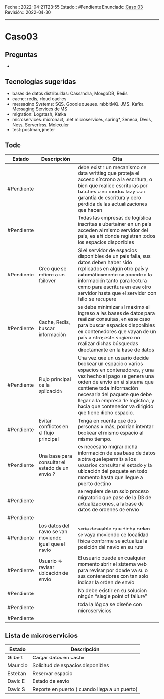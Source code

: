 Fecha:: 2022-04-21T23:55
Estado:: #Pendiente
Enunciado::[Caso 03](https://estudianteccr-my.sharepoint.com/:b:/g/personal/estebanguzra_estudiantec_cr/EWxxx0KgvIBCmGLXLbKijmsBms_SsSZJAOFWxzmWlRZfIA?e=Q3TKWq)
Revisión:: 2022-04-30

---
# Caso03
## Preguntas
- 
## Tecnologías sugeridas
- bases de datos distribuidas: Cassandra, MongoDB, Redis
- cache: redis, cloud caches
- messaging Systems: SQS, Google queues, rabbitMQ, JMS, Kafka, Messaging Services de MS
- migration: Logstash, Kafka
- microservices: micronaut, .net microservices, spring*, Seneca, Devis, Ness, Serverless, Moleculer
- test: postman, jmeter

## Todo
| Estado     | Descripción                                            | Cita                                                                                                                                                                                                                                                                                                              |
| ---------- | ------------------------------------------------------ | ----------------------------------------------------------------------------------------------------------------------------------------------------------------------------------------------------------------------------------------------------------------------------------------------------------------- |
| #Pendiente |                                                        | debe existir un mecanismo de data writting que proteja el acceso síncrono a la escritura, o bien que realice escrituras por batches o en modos lazy con garantía de escritura y cero pérdida de las actualizaciones que hacen                                                                                     |
| #Pendiente |                                                        | Todas las empresas de logística inscritas a ubertainer en un país acceden al mismo servidor del país, es ahí donde registran todos los espacios disponibles                                                                                                                                                       |
| #Pendiente | Creo que se refiere a un failover                      | Si el servidor de espacios disponibles de un país falla, sus datos deben haber sido replicados en algún otro país y automáticamente se accede a la información tanto para lectura como para escritura en ese otro servidor hasta que el servidor con fallo se recupere                                            |
| #Pendiente | Cache, Redis, buscar información                       | se debe minimizar al máximo el ingreso a las bases de datos para realizar consultas, en este caso para buscar espacios disponibles en contenedores que vayan de un país a otro; esto sugiere no realizar dichas búsquedas directamente en la base de datos                                                        |
| #Pendiente | Flujo principal de la aplicación                       | Una vez que un usuario decide bookear un espacio o varios espacios en contenedores, y una vez hecho el pago se genera una orden de envío en el sistema que contiene toda información necesaria del paquete que debe llegar a la empresa de logística, y hacia que contenedor va dirigido que tiene dicho espacio. |
| #Pendiente | Evitar conflictos en el flujo principal                | Tenga en cuenta que dos personas o más, podrían intentar bookear el mismo espacio al mismo tiempo.                                                                                                                                                                                                                |
| #Pendiente | Una base para consultar el estado de un envío ?        | es necesario migrar dicha información de esa base de datos a otra que lepermita a los usuarios consultar el estado y la ubicación del paquete en todo momento hasta que llegue a puerto destino                                                                                                                   |
| #Pendiente |                                                        | se requiere de un solo proceso migratorio que pase de la DB de actualizaciones, a la base de datos de órdenes de envío                                                                                                                                                                                            |
| #Pendiente |                                                        |                                                                                                                                                                                                                                                                                                                   |
| #Pendiente | Los datos del navío se van moviendo igual que el navío | sería deseable que dicha orden se vaya moviendo de localidad física conforme se actualiza la posición del navío en su ruta                                                                                                                                                                                        |
| #Pendiente | Usuario => revisar ubicación de envío                  | El usuario puede en cualquier momento abrir el sistema web para revisar por donde va su o sus contenedores con tan solo indicar la orden de envío                                                                                                                                                                 |
| #Pendiente |                                                        | No debe existir en su solución ningún “single point of failure”                                                                                                                                                                                                                                                   |
| #Pendiente |                                                        | toda la lógica se diseñe con microservicios                                                                                                                                                                                                                                                                       |
| #Pendiente |                                                        |                                                                                                                                                                                                                                                                                                                   |



## Lista de microservicios

| Estado     | Descripción                                   |
| ---------- | --------------------------------------------- |
| Gilbert  | Cargar datos en cache                         |
| Mauricio | Solicitud de espacios disponibles             |
| Esteban | Reservar espacio                               |
| David E | Estado de envío                                |
| David S | Reporte en puerto ( cuando llega a un puerto)  |
